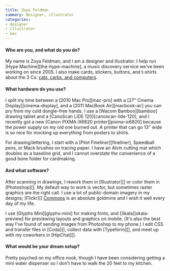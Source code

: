 ```yaml
---
title: Zoya Feldman
summary: Designer, illustrator
categories:
- designer
- illustrator
- mac
---
```


#### Who are you, and what do you do?

My name is Zoya Feldman, and I am a designer and illustrator. I help run [Hype Machine][the-hype-machine], a music discovery service we've been working on since 2005. I also make cards, stickers, buttons, and t-shirts about the 3 Cs: [cats, carbs, and computers](http://www.catslock.com/ "Zoya's Etsy store.").

#### What hardware do you use?

I split my time between a [2010 Mac Pro][mac-pro] with a [27" Cinema Display][cinema-display], and a [2011 MacBook Air][macbook-air] you can pry from my cold dongle-free hands. I use a [Wacom Bamboo][bamboo] drawing tablet and a [CanoScan LiDE 120][canoscan-lide-120], and I recently got a new [Canon PIXMA iX6820 printer][pixma-ix6820] because the power supply on my old one burned out. A printer that can go 13" wide is so nice for mocking up everything from posters to shirts.

For drawing/lettering, I start with a [Pilot Fineliner][fineliner], Speedball pens, or Mack brushes on tracing paper. I have an Alvin cutting mat which doubles as a baseline grid, and I cannot overstate the convenience of a good bone folder for cardmaking.

#### And what software?

After scanning in drawings, I rework them in [Illustrator][] or color them in [Photoshop][]. My default way to work is vector, but sometimes raster graphics are the right call. I use a lot of public-domain imagery in my designs; [Flickr][] [Commons](https://www.flickr.com/commons "A library of no-known-copyright photos.") is an absolute goldmine and I wish it well every day of my life.

I use [Glyphs Mini][glyphs-mini] for making fonts, and [Skala][skala-preview] for previewing layouts and graphics on mobile. (It's also the best way I've found of sending images from Photoshop to my phone.) I edit CSS and transfer files in [Coda][], collect data with [Typeform][], and meet up with my coworkers in [HipChat][].

#### What would be your dream setup?

Pretty psyched on my office nook, though I have been considering getting a mini water dispenser so I don't have to walk the 20 feet to my kitchen.